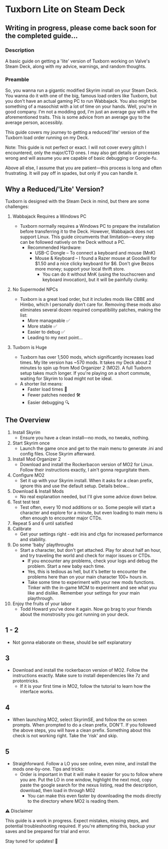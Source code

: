 # Tuxborn Lite on Steam Deck

## Writing in progress, please come back soon for the completed guide...

### Description

A basic guide on getting a 'lite' version of Tuxborn working on Valve's Steam Deck, along with my advice, warnings, and random thoughts.

### Preamble 

So, you wanna run a gigantic modified Skyrim install on your Steam Deck. You wanna do it with one of the big, famous load orders like Tuxborn, but you don't have an actual gaming PC to run Wabbajack. You also might be something of a masochist with a lot of time on your hands. Well, you're in good company. I'm not a modding god, I'm just an average guy with a the aforementioned traits. This is some advice from an average guy to the average person, accessibly.

This guide covers my journey to getting a reduced/'lite' version of the Tuxborn load order running on my Deck.

Note: This guide is not perfect or exact. I will not cover every glitch I encountered, only the major/CTD ones. I may also get details or processes wrong and will assume you are capable of basic debugging or Google-fu.

Above all else, I assume that you are patient—this process is long and often frustrating. It will pay off in spades, but only if you can handle it.

## Why a Reduced/'Lite' Version?

Tuxborn is designed with the Steam Deck in mind, but there are some challenges:

1. Wabbajack Requires a Windows PC
   - Tuxborn normally requires a Windows PC to prepare the installation before transferring it to the Deck. However, Wabbajack does not support Linux. This guide circumvents that limitation—every step can be followed natively on the Deck without a PC.
     - Recommended Hardware:
       - USB-C Dongle – To connect a keyboard and mouse (MnK)
       - Mouse & Keyboard – I found a Razer mouse at Goodwill for $1.50 and a nice clicky keyboard for $6. Don't give Bezos more money; support your local thrift store.
         - You can do it without MnK (using the touchscreen and keyboard invocation), but it will be painfully clunky.

2. No Supermodel NPCs
   - Tuxborn is a great load order, but it includes mods like CBBE and Himbo, which I personally don’t care for. Removing these mods also eliminates several dozen required compatibility patches, making the list:
     - More manageable ✅
     - More stable ✅
     - Easier to debug ✅
     - Leading to my next point...

3. Tuxborn is Huge
   - Tuxborn has over 1,500 mods, which significantly increases load times. My lite version has ~570 mods. It takes my Deck about 2 minutes to spin up from Mod Organizer 2 (MO2). A full Tuxborn setup takes much longer. If you're playing on a short commute, waiting for Skyrim to load might not be ideal.
   - A shorter list means:
     - Faster load times 🚀
     - Fewer patches needed 🛠️
     - Easier debugging 🔍

## The Overview

1. Install Skyrim
   - Ensure you have a clean install—no mods, no tweaks, nothing.
2. Start Skyrim once
   - Launch the game once and get to the main menu to generate .ini and config files. Close Skyrim afterward.
3. Install Mod Organizer 2
   - Download and install the Rockerbacon version of MO2 for Linux. Follow their instructions exactly, I ain't gonna regurgitate them.
4. Configure MO2
   - Set it up with your Skyrim install. When it asks for a clean prefix, ignore this and use the default setup. Details below...
5. Download & Install Mods
   - No real explanation needed, but I'll give some advice down below.
6. Test test test
   - Test often, every 10 mod additions or so. Some people will start a character and explore for a minute, but even loading to main menu is often enough to encounter major CTDs.
7. Repeat 5 and 6 until satisfied
8. Calibrate
   - Get your settings right - edit inis and cfgs for increased performance and stability.
9. Do some 'baby' playthroughs
   - Start a character, but don't get attached. Play for about half an hour, and try traveling the world and check for major issues or CTDs.
     - If you encounter any problems, check your logs and debug the problem. Start a new baby each time.
     - Yes, this is tedious as hell, but it's better to encounter the problems here than on your main character 100+ hours in. 
     - Take some time to experiment with your new mods functions. Tinker with the in-game MCM to experiment and see what you like and dislike. Remember your settings for your main playthrough.
10. Enjoy the fruits of your labor
    - Todd Howard you've done it again. Now go brag to your friends about the monstrosity you got running on your deck.
   

## 1 - 2
   - Not gonna elaborate on these, should be self explanatory
## 3
   - Download and install the rockerbacon version of MO2. Follow the instructions exactly. Make sure to install dependencies like 7z and protontricks.
     - If it is your first time in MO2, follow the tutorial to learn how the interface works.
## 4
   - When launching MO2, select SkyrimSE, and follow the on screen prompts. When prompted to do a clean prefix, DON'T. If you followed the above steps, you will have a clean prefix. Something about this check is not working right. Take the 'risk' and skip.
## 5 
   - Straighforward. Follow a LO you see online, even mine, and install the mods one-by-one. Tips and tricks:
     - Order is important in that it will make it easier for you to follow where you are. Put the LO in one window, highlight the next mod, copy paste the google search for the nexus listing, read the description, download, then load in through M02
       - You can make this even faster by downloading the mods directly to the directory where MO2 is reading them.
 



⚠️ Disclaimer

This guide is a work in progress. Expect mistakes, missing steps, and potential troubleshooting required. If you're attempting this, backup your saves and be prepared for trial and error.

Stay tuned for updates! 🚀
